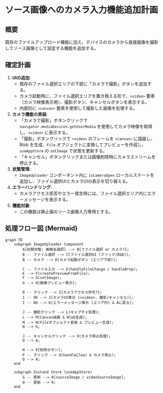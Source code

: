 # ソース画像へのカメラ入力機能追加計画

## 概要

既存のファイルアップロード機能に加え、デバイスのカメラから直接画像を撮影してソース画像として設定する機能を追加する。

## 確定計画

1. **UIの追加**:
    * 既存のファイル選択エリアの下部に「カメラで撮影」ボタンを追加する。
    * カメラ起動時に、ファイル選択エリアを置き換える形で、`<video>` 要素（カメラ映像表示用）、撮影ボタン、キャンセルボタンを表示する。
    * 内部的に `<canvas>` 要素を使用して撮影した画像を処理する。
2. **カメラ機能の実装**:
    * 「カメラで撮影」ボタンクリックで `navigator.mediaDevices.getUserMedia` を使用してカメラ映像を取得し、`<video>` に表示する。
    * 「撮影」ボタンクリックで `<video>` のフレームを `<canvas>` に描画し、Blob を生成、`File` オブジェクトに変換してプレビューを作成し、`useAppStore` の `setImage` で状態を更新する。
    * 「キャンセル」ボタンクリックまたは画像削除時にカメラストリームを停止する。
3. **状態管理**:
    * `ImageUploader` コンポーネント内に `isCameraOpen` ローカルステートを追加し、ファイル選択UIとカメラUIの表示を切り替える。
4. **エラーハンドリング**:
    * カメラアクセス拒否やエラー発生時には、ファイル選択エリア内にエラーメッセージを表示する。
5. **機能対象**:
    * この機能は静止画のソース画像入力専用とする。

## 処理フロー図 (Mermaid)

```mermaid
graph TD
    subgraph ImageUploader Component
        A[初期状態: 画像未選択] --> B{ファイル選択 or カメラ?};
        B -- ファイル選択 --> C[ファイル選択UI (クリック/D&D)];
        B -- カメラ --> D[カメラ起動ボタン (エリア下部)];

        C -- ファイル入力 --> E(handleFileChange / handleDrop);
        E --> F(createPreviewFromFile);
        F --> G(setImage);
        G --> H[画像プレビュー表示];

        D -- クリック --> I{カメラアクセス許可?};
        I -- OK --> J[カメラUI表示 (<video>, 撮影/キャンセル)];
        I -- NG --> K[エラーメッセージ表示 (エリア内) & Aに戻る];

        J -- 撮影クリック --> L(キャプチャ処理);
        L --> M(Canvas描画 & Blob生成);
        M --> N(Fileオブジェクト変換 & プレビュー生成);
        N --> G;

        J -- キャンセルクリック --> O(カメラ停止処理);
        O --> A;

        H --> P[削除ボタン];
        P -- クリック --> Q(handleClear & カメラ停止);
        Q --> A;
    end

    subgraph Zustand Store (useAppStore)
        G -- 更新 --> R[sourceImage / videoSourceImage];
        Q -- 更新 --> R;
    end
```
